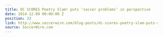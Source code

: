 ```yaml
---
title: DC SCORES Poetry Slam! puts ‘soccer problems’ in perspective
date: 2014-12-09 00:00:00 Z
position: 23
link: http://www.soccerwire.com/blog-posts/dc-scores-poetry-slam-puts-soccer-problems-in-perspective/?loc=psw#Dec8
source: SoccerWire.com
---
```


